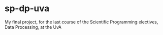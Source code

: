 # sp-dp-uva
My final project, for the last course of the Scientific Programming electives, Data Processing, at the UvA
